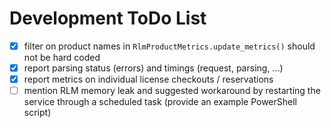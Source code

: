 # Development ToDo List

- [x] filter on product names in `RlmProductMetrics.update_metrics()` should not
  be hard coded
- [x] report parsing status (errors) and timings (request, parsing, ...)
- [x] report metrics on individual license checkouts / reservations
- [ ] mention RLM memory leak and suggested workaround by restarting the service
  through a scheduled task (provide an example PowerShell script)
